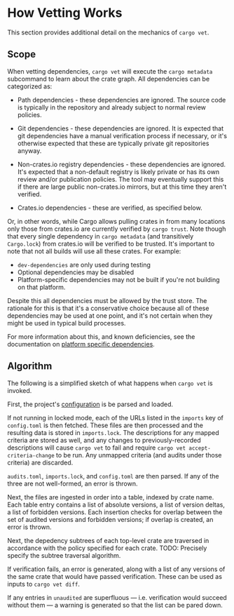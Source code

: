 # How Vetting Works

This section provides additional detail on the mechanics of `cargo vet`.

## Scope

When vetting dependencies, `cargo vet` will execute the `cargo
metadata` subcommand to learn about the crate graph. All dependencies can be
categorized as:

* Path dependencies - these dependencies are ignored. The source code is
  typically in the repository and already subject to normal review policies.

* Git dependencies - these dependencies are ignored. It is expected that git
  dependencies have a manual verification process if necessary, or it's
  otherwise expected that these are typically private git repositories anyway.

* Non-crates.io registry dependencies - these dependencies are ignored. It's
  expected that a non-default registry is likely private or has its own review
  and/or publication policies. The tool may eventually support
  this if there are large public non-crates.io mirrors, but at this time they
  aren't verified.

* Crates.io dependencies - these are verified, as specified below.

Or, in other words, while Cargo allows pulling crates in from many locations
only those from crates.io are currently verified by `cargo trust`. Note though
that every single dependency in `cargo metadata` (and transitively `Cargo.lock`)
from crates.io will be verified to be trusted. It's important to note that not
all builds will use all these crates. For example:

* `dev-dependencies` are only used during testing
* Optional dependencies may be disabled
* Platform-specific dependencies may not be built if you're not building on
  that platform.

Despite this all dependencies must be allowed by the trust store. The
rationale for this is that it's a conservative choice because all of these
dependencies may be used at one point, and it's not certain when they might
be used in typical build processes.

For more information about this, and known deficiencies, see the documentation
on [platform specific dependencies](./platform-specific.md).

## Algorithm

The following is a simplified sketch of what happens when `cargo vet`
is invoked.

First, the project's [configuration](./config.md) is be parsed and loaded.

If not running in locked mode, each of the URLs listed in the `imports` key of
`config.toml` is then fetched. These files are then processed and the resulting
data is stored in `imports.lock`. The descriptions for any mapped criteria are
stored as well, and any changes to previously-recorded descriptions will cause
`cargo vet` to fail and require `cargo vet accept-criteria-change` to be run.
Any unmapped criteria (and audits under those criteria) are discarded.

`audits.toml`, `imports.lock`, and  `config.toml` are then parsed. If any of the
three are not well-formed, an error is thrown.

Next, the files are ingested in order into a table, indexed by crate name. Each
table entry contains a list of absolute versions, a list of version deltas, a
list of forbidden versions. Each insertion checks for overlap between the set of
audited versions and forbidden versions; if overlap is created, an error is
thrown.

Next, the depedency subtrees of each top-level crate are traversed in accordance
with the policy specified for each crate. TODO: Precisely specify the subtree
traversal algorithm.

If verification fails, an error is generated, along with a list of any versions
of the same crate that would have passed verification. These can be used as
inputs to `cargo vet diff`.

If any entries in `unaudited` are superfluous — i.e. verification would succeed
without them — a warning is generated so that the list can be pared down.
